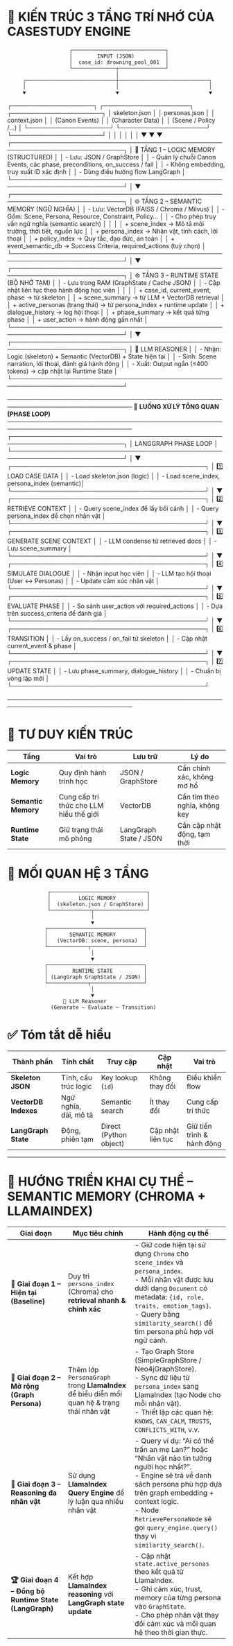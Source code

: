 # 🧠 KIẾN TRÚC 3 TẦNG TRÍ NHỚ CỦA CASESTUDY ENGINE

                        ┌──────────────────────────────┐
                        │        INPUT (JSON)          │
                        │  case_id: drowning_pool_001  │
                        └──────────────┬───────────────┘
                                       │
         ┌─────────────────────────────┼─────────────────────────────┐
         │                             │                             │
         ▼                             ▼                             ▼
 ┌───────────────────┐      ┌────────────────────┐       ┌─────────────────────┐
 │  skeleton.json    │      │  personas.json     │       │  context.json       │
 │ (Canon Events)    │      │ (Character Data)   │       │ (Scene / Policy /…) │
 └───────────────────┘      └────────────────────┘       └─────────────────────┘
         │                             │                             │
         │                             │                             │
         ▼                             ▼                             ▼
 ┌────────────────────────────────────────────────────────────────────────────┐
 │                     🧱 TẦNG 1 – LOGIC MEMORY (STRUCTURED)                   │
 │ - Lưu: JSON / GraphStore                                                   │
 │ - Quản lý chuỗi Canon Events, các phase, preconditions, on_success / fail  │
 │ - Không embedding, truy xuất ID xác định                                  │
 │ - Dùng điều hướng flow LangGraph                                          │
 └────────────────────────────────────────────────────────────────────────────┘
         │
         ▼
 ┌────────────────────────────────────────────────────────────────────────────┐
 │                 🌐 TẦNG 2 – SEMANTIC MEMORY (NGỮ NGHĨA)                    │
 │ - Lưu: VectorDB (FAISS / Chroma / Milvus)                                 │
 │ - Gồm: Scene, Persona, Resource, Constraint, Policy…                       │
 │ - Cho phép truy vấn ngữ nghĩa (semantic search)                           │
 │                                                                            │
 │  + scene_index       → Mô tả môi trường, thời tiết, nguồn lực              │
 │  + persona_index     → Nhân vật, tính cách, lời thoại                      │
 │  + policy_index      → Quy tắc, đạo đức, an toàn                           │
 │  + event_semantic_db → Success Criteria, required_actions (tuỳ chọn)       │
 └────────────────────────────────────────────────────────────────────────────┘
         │
         ▼
 ┌────────────────────────────────────────────────────────────────────────────┐
 │                  ⚙️ TẦNG 3 – RUNTIME STATE (BỘ NHỚ TẠM)                    │
 │ - Lưu trong RAM (GraphState / Cache JSON)                                  │
 │ - Cập nhật liên tục theo hành động học viên                                │
 │                                                                            │
 │  + case_id, current_event, phase      → từ skeleton                        │
 │  + scene_summary                      → từ LLM + VectorDB retrieval        │
 │  + active_personas (trạng thái)       → từ persona_index + runtime update  │
 │  + dialogue_history                   → log hội thoại                      │
 │  + phase_summary                      → kết quả từng phase                 │
 │  + user_action                        → hành động gần nhất                 │
 └────────────────────────────────────────────────────────────────────────────┘
         │
         ▼
 ┌────────────────────────────────────────────────────────────────────────────┐
 │                          🤖 LLM REASONER                                   │
 │ - Nhận: Logic (skeleton) + Semantic (VectorDB) + State hiện tại            │
 │ - Sinh: Scene narration, lời thoại, đánh giá hành động                    │
 │ - Xuất: Output ngắn (≤400 tokens) → cập nhật lại Runtime State            │
 └────────────────────────────────────────────────────────────────────────────┘


───────────────────────────────────────────────────────────────────────────────
         🔁 **LUỒNG XỬ LÝ TỔNG QUAN (PHASE LOOP)**
───────────────────────────────────────────────────────────────────────────────
┌────────────────────────────────────────────────────────────────────────────┐
│                           LANGGRAPH PHASE LOOP                             │
└────────────────────────────────────────────────────────────────────────────┘
                │
                ▼
      ┌─────────────────────────────────────────────┐
      │ 1️⃣ LOAD CASE DATA                          │
      │ - Load skeleton.json (logic)                │
      │ - Load scene_index, persona_index (semantic)│
      └─────────────────────────────────────────────┘
                │
                ▼
      ┌─────────────────────────────────────────────┐
      │ 2️⃣ RETRIEVE CONTEXT                        │
      │ - Query scene_index để lấy bối cảnh         │
      │ - Query persona_index để chọn nhân vật      │
      └─────────────────────────────────────────────┘
                │
                ▼
      ┌─────────────────────────────────────────────┐
      │ 3️⃣ GENERATE SCENE CONTEXT                  │
      │ - LLM condense từ retrieved docs            │
      │ - Lưu scene_summary                         │
      └─────────────────────────────────────────────┘
                │
                ▼
      ┌─────────────────────────────────────────────┐
      │ 4️⃣ SIMULATE DIALOGUE                       │
      │ - Nhận input học viên                       │
      │ - LLM tạo hội thoại (User ↔ Personas)       │
      │ - Update cảm xúc nhân vật                   │
      └─────────────────────────────────────────────┘
                │
                ▼
      ┌─────────────────────────────────────────────┐
      │ 5️⃣ EVALUATE PHASE                          │
      │ - So sánh user_action với required_actions  │
      │ - Dựa trên success_criteria để đánh giá     │
      └─────────────────────────────────────────────┘
                │
                ▼
      ┌─────────────────────────────────────────────┐
      │ 6️⃣ TRANSITION                              │
      │ - Lấy on_success / on_fail từ skeleton      │
      │ - Cập nhật current_event & phase            │
      └─────────────────────────────────────────────┘
                │
                ▼
      ┌─────────────────────────────────────────────┐
      │ 7️⃣ UPDATE STATE                            │
      │ - Lưu phase_summary, dialogue_history       │
      │ - Chuẩn bị vòng lặp mới                    │
      └─────────────────────────────────────────────┘

───────────────────────────────────────────────────────────────────────────────

# 🧭 TƯ DUY KIẾN TRÚC


| Tầng                | Vai trò                                 | Lưu trữ                | Lý do                         |
| ------------------- | --------------------------------------- | ---------------------- | ----------------------------- |
| **Logic Memory**    | Quy định hành trình học                 | JSON / GraphStore      | Cần chính xác, không mơ hồ    |
| **Semantic Memory** | Cung cấp tri thức cho LLM hiểu thế giới | VectorDB               | Cần tìm theo nghĩa, không key |
| **Runtime State**   | Giữ trạng thái mô phỏng                 | LangGraph State / JSON | Cần cập nhật động, tạm thời   |

# 🧩 MỐI QUAN HỆ 3 TẦNG

                 ┌───────────────────────────────┐
                 │         LOGIC MEMORY          │
                 │  (skeleton.json / GraphStore) │
                 └─────────────┬─────────────────┘
                               │
                               ▼
                ┌───────────────────────────────┐
                │       SEMANTIC MEMORY         │
                │   (VectorDB: scene, persona)  │
                └─────────────┬─────────────────┘
                               │
                               ▼
                ┌───────────────────────────────┐
                │        RUNTIME STATE          │
                │ (LangGraph GraphState / JSON) │
                └─────────────┬─────────────────┘
                               │
                               ▼
                      🤖 LLM Reasoner
                  (Generate – Evaluate – Transition)


# ✅ Tóm tắt dễ hiểu

| Thành phần           | Tính chất             | Truy cập               | Cập nhật          | Vai trò                    |
| -------------------- | --------------------- | ---------------------- | ----------------- | -------------------------- |
| **Skeleton JSON**    | Tĩnh, cấu trúc logic  | Key lookup (`id`)      | Không thay đổi    | Điều khiển flow            |
| **VectorDB Indexes** | Ngữ nghĩa, dài, mô tả | Semantic search        | Ít thay đổi       | Cung cấp tri thức          |
| **LangGraph State**  | Động, phiên tạm       | Direct (Python object) | Cập nhật liên tục | Giữ tiến trình & hành động |

-----------------------------------------------------------------------------------------------------------------------------------------------------------------------
# 🔧 HƯỚNG TRIỂN KHAI CỤ THỂ – SEMANTIC MEMORY (CHROMA + LLAMAINDEX)
| Giai đoạn | Mục tiêu chính | Hành động cụ thể |
|------------|----------------|------------------|
| **🥇 Giai đoạn 1 – Hiện tại (Baseline)** | Duy trì `persona_index` (Chroma) cho **retrieval nhanh & chính xác** | - Giữ code hiện tại sử dụng `Chroma` cho `scene_index` và `persona_index`.<br>- Mỗi nhân vật được lưu dưới dạng `Document` có metadata: `{id, role, traits, emotion_tags}`.<br>- Query bằng `similarity_search()` để tìm persona phù hợp với ngữ cảnh. |
| **🥈 Giai đoạn 2 – Mở rộng (Graph Persona)** | Thêm lớp `PersonaGraph` trong **LlamaIndex** để biểu diễn mối quan hệ & trạng thái nhân vật | - Tạo Graph Store (SimpleGraphStore / Neo4jGraphStore).<br>- Sync dữ liệu từ `persona_index` sang LlamaIndex (tạo Node cho mỗi nhân vật).<br>- Thiết lập các quan hệ: `KNOWS`, `CAN_CALM`, `TRUSTS`, `CONFLICTS_WITH`, v.v. |
| **🥉 Giai đoạn 3 – Reasoning đa nhân vật** | Sử dụng **LlamaIndex Query Engine** để lý luận qua nhiều nhân vật | - Query ví dụ: “Ai có thể trấn an mẹ Lan?” hoặc “Nhân vật nào tin tưởng người học nhất?”.<br>- Engine sẽ trả về danh sách persona phù hợp dựa trên graph embedding + context logic.<br>- Node `RetrievePersonaNode` sẽ gọi `query_engine.query()` thay vì `similarity_search()`. |
| **🏆 Giai đoạn 4 – Đồng bộ Runtime State (LangGraph)** | Kết hợp **LlamaIndex reasoning** với **LangGraph state update** | - Cập nhật `state.active_personas` theo kết quả từ LlamaIndex.<br>- Ghi cảm xúc, trust, memory của từng persona vào `GraphState`.<br>- Cho phép nhân vật thay đổi cảm xúc và mối quan hệ theo thời gian thực. |
